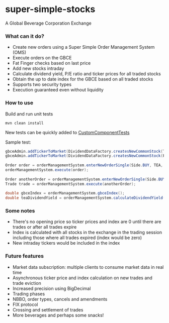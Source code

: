 # super-simple-stocks

A Global Beverage Corporation Exchange

### What can it do?
- Create new orders using a Super Simple Order Management System (OMS)
- Execute orders on the GBCE
- Fat Finger checks based on last price
- Add new stocks intraday
- Calculate  dividend yield, P/E ratio and ticker prices for all traded stocks
- Obtain the up to date index for the GBCE based on all traded stocks
- Supports two security types
- Execution guaranteed even without liquidity

### How to use

Build and run unit tests
```
mvn clean install
```

New tests can be quickly added to [CustomComponentTests](src/test/java/com/simplebank/supersimplestocks/component/CustomComponentTests.java)

Sample test:
```java
gbceAdmin.addTickerToMarket(DividendDataFactory.createsNewCommonStock(TEA, 0.0, 100));
gbceAdmin.addTickerToMarket(DividendDataFactory.createsNewCommonStock(POP, 8.0, 100));
		
Order order = orderManagementSystem.enterNewOrderSingle(Side.BUY, TEA, 50, 10.5);
orderManagementSystem.execute(order);
		
Order anotherOrder = orderManagementSystem.enterNewOrderSingle(Side.BUY, POP, 100, 12.0);
Trade trade = orderManagementSystem.execute(anotherOrder);
		
double gbceIndex = orderManagementSystem.gbceIndex();
double teaDividendYield = orderManagementSystem.calculateDividendYield(TEA);
```

### Some notes
- There's no opening price so ticker prices and index are 0 until there are trades or after all trades expire
- Index is calculated with all stocks in the exchange in the trading session including those where all trades expired (index would be zero)
- New intraday tickers would be included in the index

### Future features
- Market data subscription: multiple clients to consume market data in real time
- Asynchronous ticker price and index calculation on new trades and trade eviction
- Increased precision using BigDecimal
- Trading phases
- NBBO, order types, cancels and amendments
- FIX protocol
- Crossing and settlement of trades
- More beverages and perhaps some snacks!

